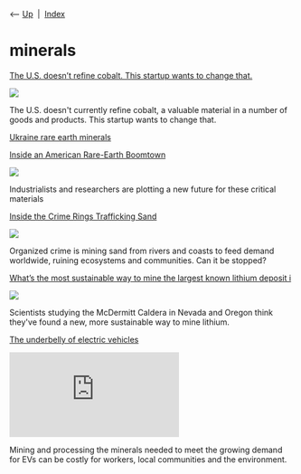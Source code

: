<div class="nav">

⟵ [Up](index.html)  \|  [Index](index.html)

</div>

# minerals

<div class="cards">

<div class="card">

<div class="card-title">

[The U.S. doesn’t refine cobalt. This startup wants to change
that.](https://techcrunch.com/2025/04/23/the-u-s-refines-zero-cobalt-this-startup-wants-to-change-that/)

</div>

<div class="card-image">

[![](https://techcrunch.com/wp-content/uploads/2018/02/tc-backlight-e1689786273147.png?w=1200)](https://techcrunch.com/2025/04/23/the-u-s-refines-zero-cobalt-this-startup-wants-to-change-that/)

</div>

The U.S. doesn't currently refine cobalt, a valuable material in a
number of goods and products. This startup wants to change that.

</div>

<div class="card">

<div class="card-title">

[Ukraine rare earth
minerals](https://spectrum.ieee.org/ukraine-rare-earth-minerals)

</div>

</div>

<div class="card">

<div class="card-title">

[Inside an American Rare-Earth
Boomtown](https://spectrum-ieee-org.cdn.ampproject.org/c/s/spectrum.ieee.org/amp/rare-earth-elements-2670490876-2670490876)

</div>

<div class="card-image">

[![](https://spectrum.ieee.org/media-library/a-cluster-of-industrial-facilities-is-seen-from-the-air-with-a-mountain-range-in-the-background.jpg?id=55366370&width=210)](https://spectrum-ieee-org.cdn.ampproject.org/c/s/spectrum.ieee.org/amp/rare-earth-elements-2670490876-2670490876)

</div>

Industrialists and researchers are plotting a new future for these
critical materials

</div>

<div class="card">

<div class="card-title">

[Inside the Crime Rings Trafficking
Sand](https://www.scientificamerican.com/article/sand-mafias-are-plundering-the-earth)

</div>

<div class="card-image">

[![](https://static.scientificamerican.com/sciam/cache/file/1489FDD4-5AB0-46E9-AFA9324A4A6A836C_source.jpg?w=1200)](https://www.scientificamerican.com/article/sand-mafias-are-plundering-the-earth)

</div>

Organized crime is mining sand from rivers and coasts to feed demand
worldwide, ruining ecosystems and communities. Can it be stopped?

</div>

<div class="card">

<div class="card-title">

[What’s the most sustainable way to mine the largest known lithium
deposit
i](https://www.popsci.com/environment/lithium-mining-mcdermitt-caldera)

</div>

<div class="card-image">

[![](https://www.popsci.com/wp-content/uploads/2023/08/30/thacker-pass-lithium-mine.jpg)](https://www.popsci.com/environment/lithium-mining-mcdermitt-caldera)

</div>

Scientists studying the McDermitt Caldera in Nevada and Oregon think
they've found a new, more sustainable way to mine lithium.

</div>

<div class="card">

<div class="card-title">

[The underbelly of electric
vehicles](https://www.washingtonpost.com/world/interactive/2023/electric-car-batteries-geography)

</div>

<div class="card-image">

[![](https://www.washingtonpost.com/wp-apps/imrs.php?src=https://arc-anglerfish-washpost-prod-washpost.s3.amazonaws.com/public/TW2JAUTKWBAINJ5MXNELASDWTI.jpg&w=1200)](https://www.washingtonpost.com/world/interactive/2023/electric-car-batteries-geography)

</div>

Mining and processing the minerals needed to meet the growing demand for
EVs can be costly for workers, local communities and the environment.

</div>

</div>
